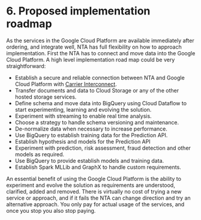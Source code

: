 # 6. Proposed implementation roadmap

As the services in the Google Cloud Platform are available immediately after ordering, and integrate well, NTA has full flexibility on how to approach implementation. First the NTA has to connect and move data into the Google Cloud Platform. A high level implementation road map could be very straightforward:

* Establish a secure and reliable connection between NTA and Google Cloud Platform with [Carrier Interconnect](https://cloud.google.com/interconnect/).
* Transfer documents and data to Cloud Storage or any of the other hosted storage services.
* Define schema and move data into BigQuery using Cloud Dataflow to start experimenting, learning and evolving the solution.
 * Experiment with streaming to enable real time analysis.
 * Choose a strategy to handle schema versioning and maintenance.
 * De-normalize data when necessary to increase performance.
 * Use BigQuery to establish training data for the Prediction API.
* Establish hypothesis and models for the Prediction API
 * Experiment with prediction, risk assessment, fraud detection and other models as required.
 * Use BigQuery to provide establish models and training data.
* Establish Spark MLLib and GraphX to handle custom requirements.

An essential benefit of using the Google Cloud Platform is the ability to experiment and evolve the solution as requirements are understood, clarified, added and removed. There is virtually no cost of trying a new service or approach, and if it fails the NTA can change direction and try an alternative approach. You only pay for actual usage of the services, and once you stop you also stop paying.